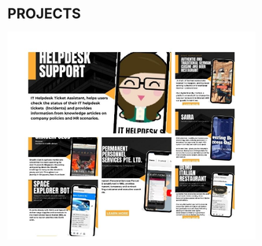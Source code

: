# PROJECTS
[![IMAGE ALT TEXT HERE](https://github.com/bacdillon/projects/blob/main/img/main%20page.jpg)](https://bacdillon.github.io/projects/index.html)
